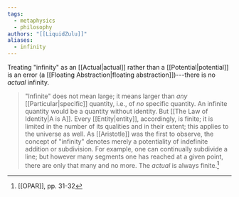 ```yaml
---
tags:
  - metaphysics
  - philosophy
authors: "[[LiquidZulu]]"
aliases:
  - infinity
---
```


Treating "infinity" as an [[Actual|actual]] rather than a [[Potential|potential]] is an error (a [[Floating Abstraction|floating abstraction]])---there is no *actual* infinity. 

>"Infinite" does not mean large; it means larger than *any* [[Particular|specific]] quantity, i.e., of *no* specific quantity. An infinite quantity would be a quantity without identity. But [[The Law of Identity|A is A]]. Every [[Entity|entity]], accordingly, is finite; it is limited in the number of its qualities and in their extent; this applies to the universe as well. As [[Aristotle]] was the first to observe, the concept of "infinity" denotes merely a potentiality of indefinite addition or subdivision. For example, one can continually subdivide a line; but however many segments one has reached at a given point, there are only that many and no more. The *actual* is always finite.[^1]

[^1]: [[OPAR]], pp. 31-32